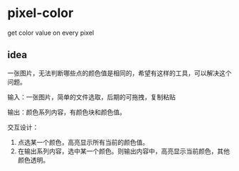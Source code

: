 # pixel-color
get color value on every pixel


## idea

一张图片，无法判断哪些点的颜色值是相同的，希望有这样的工具，可以解决这个问题。

输入：一张图片，简单的文件选取，后期的可拖拽，复制粘贴

输出：颜色系列内容，有颜色块和颜色值。

交互设计：
1. 点选某一个颜色，高亮显示所有当前的颜色值。
2. 在输出系列内容，选中某一个颜色。则输出内容中，高亮显示当前颜色，其他颜色透明。
